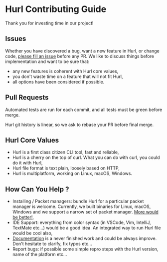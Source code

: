 # Hurl Contributing Guide

Thank you for investing time in our project!

## Issues

Whether you have discovered a bug, want a new feature in Hurl, or change code, [please fill an issue] before any PR.
We like to discuss things before implementation and want to be sure that: 

- any new features is coherent with Hurl core values,
- you don't waste time on a feature that will not fit Hurl,
- all options have been considered if possible.

## Pull Requests

Automated tests are run for each commit, and all tests must be green before merge.

Hurl git history is linear, so we ask to rebase your PR before final merge. 

## Hurl Core Values

- Hurl is a first class citizen CLI tool, fast and reliable,
- Hurl is a cherry on the top of curl. What you can do with curl, you could do it with Hurl,
- Hurl file format is text plain, loosely based on HTTP,
- Hurl is multiplatform, working on Linux, macOS, Windows.

## How Can You Help ?

- Installing / Packet managers: bundle Hurl for a particular packet manager is welcome. Currently, we built binaries for
Linux, macOS, Windows and we support a narrow set of packet manager. [More would be better!],
- IDE Support: everything from color syntax (in VSCode, Vim, IntelliJ, TextMate etc...) would be a good idea. An 
integrated way to run Hurl file would be cool also, 
- [Documentation] is a never finished work and could be always improve. Don't hesitate to clarify, fix typos etc...
- Report bugs: if possible some simple repro steps with the Hurl version, name of the platform etc...





[please fill an issue]: https://github.com/Orange-OpenSource/hurl/issues
[More would be better!]: https://github.com/BurntSushi/ripgrep#installation
[Documentation]: https://github.com/BurntSushi/ripgrep#installation
